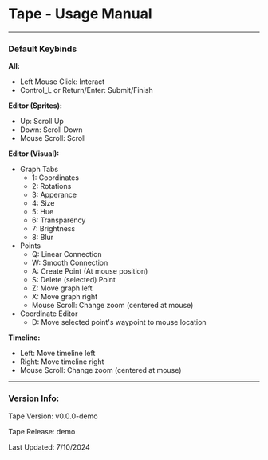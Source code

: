 # Tape - Usage Manual


---

### Default Keybinds

**All:**
- Left Mouse Click: Interact
- Control_L or Return/Enter: Submit/Finish

**Editor (Sprites):**
- Up: Scroll Up
- Down: Scroll Down
- Mouse Scroll: Scroll

**Editor (Visual):**
- Graph Tabs
    - 1: Coordinates
    - 2: Rotations
    - 3: Apperance
    - 4: Size
    - 5: Hue
    - 6: Transparency
    - 7: Brightness
    - 8: Blur
- Points
    - Q: Linear Connection
    - W: Smooth Connection
    - A: Create Point (At mouse position)
    - S: Delete (selected) Point
    - Z: Move graph left
    - X: Move graph right
    - Mouse Scroll: Change zoom (centered at mouse)
- Coordinate Editor
    - D: Move selected point's waypoint to mouse location

**Timeline:**
- Left: Move timeline left
- Right: Move timeline right
- Mouse Scroll: Change zoom (centered at mouse)

---

### Version Info:

Tape Version: v0.0.0-demo

Tape Release: demo

Last Updated: 7/10/2024
